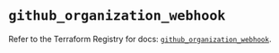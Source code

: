 # `github_organization_webhook`

Refer to the Terraform Registry for docs: [`github_organization_webhook`](https://registry.terraform.io/providers/integrations/github/6.5.0/docs/resources/organization_webhook).
